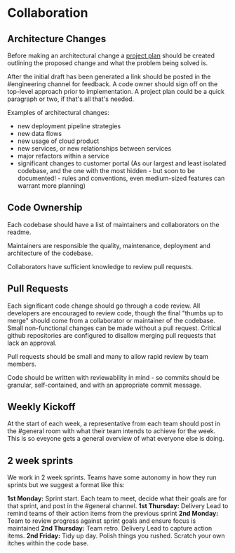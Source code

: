# Collaboration

## Architecture Changes

Before making an architectural change a [project plan](https://aussiecommerce.atlassian.net/wiki/spaces/TEC/pages/451608677/Project+plans)
should be created outlining the proposed change and what the problem being
solved is.

After the initial draft has been generated a link should be posted in the
\#engineering channel for feedback. A code owner should sign off on the top-level approach prior to implementation.
A project plan could be a quick paragraph or two, if that's all that's needed. 

Examples of architectural changes:

* new deployment pipeline strategies
* new data flows
* new usage of cloud product
* new services, or new relationships between services
* major refactors within a service
* significant changes to customer portal (As our largest and least isolated codebase, and the one with the most hidden - but soon to be documented! - rules and conventions, even medium-sized features can warrant more planning)

## Code Ownership

Each codebase should have a list of maintainers and collaborators on the readme.

Maintainers are responsible the quality, maintenance, deployment and
architecture of the codebase.

Collaborators have sufficient knowledge to review pull requests.

## Pull Requests

Each significant code change should go through a code review. All developers are encouraged to review code,
though the final "thumbs up to merge" should come from a collaborator or maintainer of the codebase.
Small non-functional changes can be made without a pull request.
Critical github repositories are configured to disallow merging pull requests that lack an approval.

Pull requests should be small and many to allow rapid review by team members.

Code should be written with reviewability in mind - so commits should be granular,
self-contained, and with an appropriate commit message.

## Weekly Kickoff

At the start of each week, a representative from each team should post in the \#general room with what their team intends to achieve for the week. This is so eveyone gets a general overview of what everyone else is doing.

## 2 week sprints

We work in 2 week sprints. Teams have some autonomy in how they run sprints but we suggest a format like this:

**1st Monday:** Sprint start. Each team to meet, decide what their goals are for that sprint, and post in the \#general channel.
**1st Thursday:** Delivery Lead to remind teams of their action items from the previous sprint
**2nd Monday:** Team to review progress against sprint goals and ensure focus is maintained
**2nd Thursday:** Team retro. Delivery Lead to capture action items.
**2nd Friday:** Tidy up day. Polish things you rushed. Scratch your own itches within the code base.

